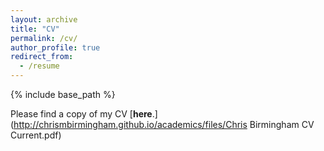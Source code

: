 ```yaml
---
layout: archive
title: "CV"
permalink: /cv/
author_profile: true
redirect_from:
  - /resume
---
```


{% include base_path %}

Please find a copy of my CV [__here__.](http://chrismbirmingham.github.io/academics/files/Chris Birmingham CV Current.pdf)

